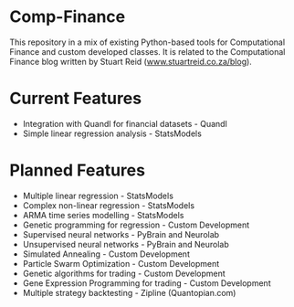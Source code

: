 Comp-Finance
============

This repository in a mix of existing Python-based tools for Computational Finance and custom developed classes. It is related to the Computational Finance blog written by Stuart Reid (www.stuartreid.co.za/blog).

Current Features
================

* Integration with Quandl for financial datasets - Quandl
* Simple linear regression analysis - StatsModels


Planned Features
================

* Multiple linear regression - StatsModels
* Complex non-linear regression - StatsModels
* ARMA time series modelling - StatsModels
* Genetic programming for regression - Custom Development
* Supervised neural networks - PyBrain and Neurolab
* Unsupervised neural networks - PyBrain and Neurolab
* Simulated Annealing - Custom Development
* Particle Swarm Optimization - Custom Development
* Genetic algorithms for trading - Custom Development
* Gene Expression Programming for trading - Custom Development
* Multiple strategy backtesting - Zipline (Quantopian.com)
